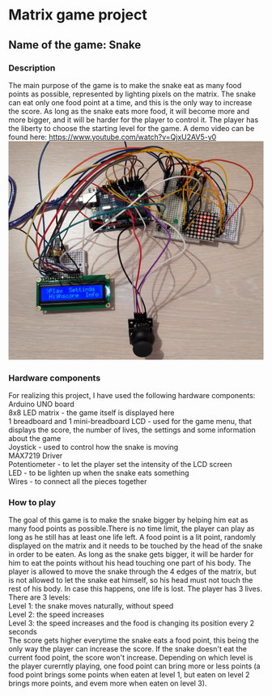 # Matrix game project
## Name of the game: Snake
### Description
The main purpose of the game is to make the snake eat as many food points as possible, represented by lighting pixels on the matrix. The snake can eat only one food point at a time, and this is the only way to increase the score. As long as the snake eats more food, it will become more and more bigger, and it will be harder for the player to control it. The player has the liberty to choose the starting level for the game. A demo video can be found here: https://www.youtube.com/watch?v=QjxU2AV5-y0
![Test Image 1](SnakeGamePhoto2.png)

### Hardware components
For realizing this project, I have used the following hardware components:<br/>
Arduino UNO board<br/>
8x8 LED matrix - the game itself is displayed here<br/>
1 breadboard and 1 mini-breadboard
LCD - used for the game menu, that displays the score, the number of lives, the settings and some information about the game <br/>
Joystick - used to control how the snake is moving<br/>
MAX7219 Driver<br/>
Potentiometer - to let the player set the intensity of the LCD screen <br/>
LED - to be lighten up when the snake eats something<br/>
Wires - to connect all the pieces together

### How to play
The goal of this game is to make the snake bigger by helping him eat as many food points as possible.There is no time limit, the player can play as long as he still has at least one life left. A food point is a lit point, randomly displayed on the matrix and it needs to be touched by the head of the snake in order to be eaten. As long as the snake gets bigger, it will be harder for him to eat the points without his head touching one part of his body. The player is allowed to move the snake through the 4 edges of the matrix, but is not allowed to let the snake eat himself, so his head must not touch the rest of his body. In case this happens, one life is lost. The player has 3 lives. There are 3 levels:<br/>
Level 1: the snake moves naturally, without speed<br/>
Level 2: the speed increases<br/>
Level 3: the speed increases and the food is changing its position every 2 seconds<br/>
The score gets higher everytime the snake eats a food point, this being the only way the player can increase the score. If the snake doesn't eat the current food point, the score won't increase. Depending on which level is the player curerntly playing, one food point can bring more or less points (a food point brings some points when eaten at level 1, but eaten on level 2 brings more points, and evem more when eaten on level 3).
